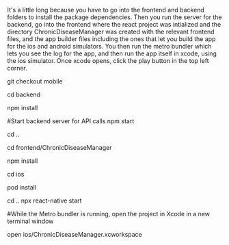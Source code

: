 It's a little long because you have to go into the frontend and backend folders to install the package dependencies. Then you run the server for the backend, 
go into the frontend where the react project was intialized and the directory ChronicDiseaseManager was created with the relevant frontend files, and the app builder files including the 
ones that let you build the app for the ios and android simulators. You then run the metro bundler which lets you see the log for the app, and then run the app itself in xcode, using the ios 
simulator. Once xcode opens, click the play button in the top left corner.


git checkout mobile 

cd backend

npm install

#Start backend server for API calls
npm start

cd ..

cd frontend/ChronicDiseaseManager

npm install 

cd ios

pod install

cd .. npx react-native start 

#While the Metro bundler is running, open the project in Xcode in a new terminal window 

open ios/ChronicDiseaseManager.xcworkspace
